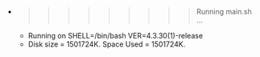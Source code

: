 * >>>>>>>>> Running main.sh ...
  * Running on SHELL=/bin/bash VER=4.3.30(1)-release
  * Disk size = 1501724K. Space Used = 1501724K.
